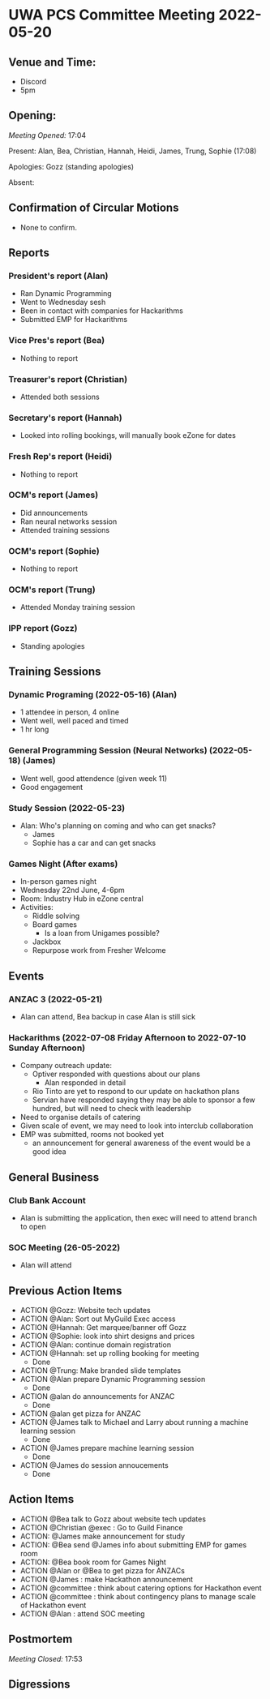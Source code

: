 # UWA PCS Committee Meeting 2022-05-20

## Venue and Time:

- Discord
- 5pm

## Opening:

_Meeting Opened:_ 17:04

Present: Alan, Bea, Christian, Hannah, Heidi, James, Trung, Sophie (17:08)

Apologies: Gozz (standing apologies)

Absent:

## Confirmation of Circular Motions

- None to confirm.

## Reports

### President's report (Alan)
- Ran Dynamic Programming
- Went to Wednesday sesh
- Been in contact with companies for Hackarithms
- Submitted EMP for Hackarithms

### Vice Pres's report (Bea)
- Nothing to report

### Treasurer's report (Christian)
- Attended both sessions

### Secretary's report (Hannah)
- Looked into rolling bookings, will manually book eZone for dates

### Fresh Rep's report (Heidi)
- Nothing to report

### OCM's report (James)
- Did announcements
- Ran neural networks session
- Attended training sessions

### OCM's report (Sophie)
- Nothing to report

### OCM's report (Trung)
- Attended Monday training session

### IPP report (Gozz)

- Standing apologies

## Training Sessions

### Dynamic Programing (2022-05-16) (Alan)
- 1 attendee in person, 4 online
- Went well, well paced and timed
- 1 hr long

### General Programming Session (Neural Networks) (2022-05-18) (James)
- Went well, good attendence (given week 11)
- Good engagement 

### Study Session (2022-05-23)

- Alan: Who's planning on coming and who can get snacks?
    - James
    - Sophie has a car and can get snacks

### Games Night (After exams)
- In-person games night 
- Wednesday 22nd June, 4-6pm
- Room: Industry Hub in eZone central
- Activities: 
    - Riddle solving
    - Board games
        - Is a loan from Unigames possible? 
    - Jackbox
    - Repurpose work from Fresher Welcome

## Events

### ANZAC 3 (2022-05-21)
- Alan can attend, Bea backup in case Alan is still sick

### Hackarithms (2022-07-08 Friday Afternoon to 2022-07-10 Sunday Afternoon)

- Company outreach update:
  - Optiver responded with questions about our plans
      - Alan responded in detail
  - Rio Tinto are yet to respond to our update on hackathon plans
  - Servian have responded saying they may be able to sponsor a few hundred, but will need to check with leadership
- Need to organise details of catering
- Given scale of event, we may need to look into interclub collaboration
- EMP was submitted, rooms not booked yet
    - an announcement for general awareness of the event would be a good idea 

## General Business

### Club Bank Account
- Alan is submitting the application, then exec will need to attend branch to open

### SOC Meeting (26-05-2022)
- Alan will attend

## Previous Action Items

- ACTION @Gozz: Website tech updates
- ACTION @Alan: Sort out MyGuild Exec access
- ACTION @Hannah: Get marquee/banner off Gozz
- ACTION @Sophie: look into shirt designs and prices
- ACTION @Alan: continue domain registration
- ACTION @Hannah: set up rolling booking for meeting 
    - Done
- ACTION @Trung: Make branded slide templates
- ACTION @Alan prepare Dynamic Programming session
    - Done
- ACTION @alan do announcements for ANZAC
    - Done
- ACTION @alan get pizza for ANZAC
- ACTION @James talk to Michael and Larry about running a machine learning session
    - Done
- ACTION @James prepare machine learning session
    - Done
- ACTION @James do session annoucements
    - Done

## Action Items
- ACTION @Bea talk to Gozz about website tech updates
- ACTION @Christian @exec : Go to Guild Finance
- ACTION: @James make announcement for study 
- ACTION: @Bea send @James info about submitting EMP for games room
- ACTION: @Bea book room for Games Night
- ACTION @Alan or @Bea to get pizza for ANZACs
- ACTION @James : make Hackathon announcement
- ACTION @committee : think about catering options for Hackathon event
- ACTION @committee : think about contingency plans to manage scale of Hackathon event 
- ACTION @Alan : attend SOC meeting







## Postmortem

_Meeting Closed:_ 17:53

## Digressions
